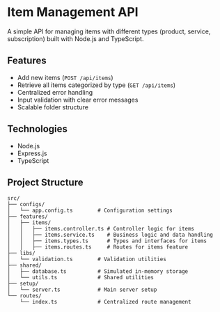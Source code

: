 # Item Management API

A simple API for managing items with different types (product, service, subscription) built with Node.js and TypeScript.

## Features
- Add new items (`POST /api/items`)
- Retrieve all items categorized by type (`GET /api/items`)
- Centralized error handling
- Input validation with clear error messages
- Scalable folder structure

## Technologies
- Node.js
- Express.js
- TypeScript

## Project Structure
```plaintext
src/
├── configs/
│   └── app.config.ts        # Configuration settings
├── features/
│   ├── items/
│   │   ├── items.controller.ts # Controller logic for items
│   │   ├── items.service.ts    # Business logic and data handling
│   │   ├── items.types.ts      # Types and interfaces for items
│   │   ├── items.routes.ts     # Routes for items feature
├── libs/
│   └── validation.ts        # Validation utilities
├── shared/
│   ├── database.ts          # Simulated in-memory storage
│   └── utils.ts             # Shared utilities
├── setup/
│   └── server.ts            # Main server setup
└── routes/
    └── index.ts             # Centralized route management


